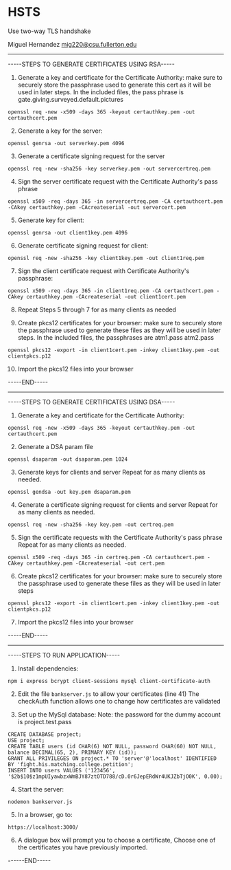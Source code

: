 # HSTS
Use two-way TLS handshake

Miguel Hernandez
mig220@csu.fullerton.edu

---

-----STEPS TO GENERATE CERTIFICATES USING RSA-----
1. Generate a key and certificate for the Certificate Authority:
	make sure to securely store the passphrase used to generate this cert
	as it will be used in later steps. In the included files, the pass phrase is
	gate.giving.surveyed.default.pictures
  
`openssl req -new -x509 -days 365 -keyout certauthkey.pem -out certauthcert.pem`

2. Generate a key for the server:

`openssl genrsa -out serverkey.pem 4096`

3. Generate a certificate signing request for the server

`openssl req -new -sha256 -key serverkey.pem -out servercertreq.pem`

4. Sign the server certificate request with the Certificate Authority's pass phrase

`openssl x509 -req -days 365 -in servercertreq.pem -CA certauthcert.pem -CAkey certauthkey.pem -CAcreateserial -out servercert.pem`

5. Generate key for client:

`openssl genrsa -out client1key.pem 4096`

6. Generate certificate signing request for client:

`openssl req -new -sha256 -key client1key.pem -out client1req.pem`

7. Sign the client certificate request with Certificate Authority's passphrase:

`openssl x509 -req -days 365 -in client1req.pem -CA certauthcert.pem -CAkey certauthkey.pem -CAcreateserial -out client1cert.pem`

8. Repeat Steps 5 through 7 for as many clients as needed

9. Create pkcs12 certificates for your browser:
	make sure to securely store the passphrase used to generate these files
	as they will be used in later steps. In the included files, the passphrases are
	atm1.pass	atm2.pass
  
`openssl pkcs12 -export -in client1cert.pem -inkey client1key.pem -out clientpkcs.p12`

10. Import the pkcs12 files into your browser

-----END-----

---

-----STEPS TO GENERATE CERTIFICATES USING DSA-----
1. Generate a key and certificate for the Certificate Authority:

`openssl req -new -x509 -days 365 -keyout certauthkey.pem -out certauthcert.pem`

2. Generate a DSA param file

`openssl dsaparam -out dsaparam.pem 1024`

3. Generate keys for clients and server
	Repeat for as many clients as needed.
  
`openssl gendsa -out key.pem dsaparam.pem`

4. Generate a certificate signing request for clients and server
	Repeat for as many clients as needed.
  
`openssl req -new -sha256 -key key.pem -out certreq.pem`

5. Sign the certificate requests with the Certificate Authority's pass phrase
	Repeat for as many clients as needed.
  
`openssl x509 -req -days 365 -in certreq.pem -CA certauthcert.pem -CAkey certauthkey.pem -CAcreateserial -out cert.pem`

6. Create pkcs12 certificates for your browser:
	make sure to securely store the passphrase used to generate these files
	as they will be used in later steps
  
`openssl pkcs12 -export -in client1cert.pem -inkey client1key.pem -out clientpkcs.p12`

7. Import the pkcs12 files into your browser

-----END-----

---

-----STEPS TO RUN APPLICATION-----
1. Install dependencies:

`npm i express bcrypt client-sessions mysql client-certificate-auth`

2. Edit the file `bankserver.js` to allow your certificates (line 41)
	The checkAuth function allows one to change how certificates are validated

3. Set up the MySql database:
	Note: the password for the dummy account is
	project.test.pass
 ```
CREATE DATABASE project;
USE project;
CREATE TABLE users (id CHAR(6) NOT NULL, password CHAR(60) NOT NULL, balance DECIMAL(65, 2), PRIMARY KEY (id));
GRANT ALL PRIVILEGES ON project.* TO 'server'@'localhost' IDENTIFIED BY 'fight.his.matching.college.petition';
INSERT INTO users VALUES ('123456', '$2b$10$z1mpUIyawbzxWmBJY87ztOTD788/cD.0r6JepERdWr4UKJZbTjO0K', 0.00);
```

4. Start the server:

`nodemon bankserver.js`

5. In a browser, go to:

`https://localhost:3000/`

6. A dialogue box will prompt you to choose a certificate,
	Choose one of the certificates you have previously imported.

------END-----

